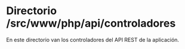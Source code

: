 # Directorio /src/www/php/api/controladores #
En este directorio van los controladores del API REST de la aplicación.
